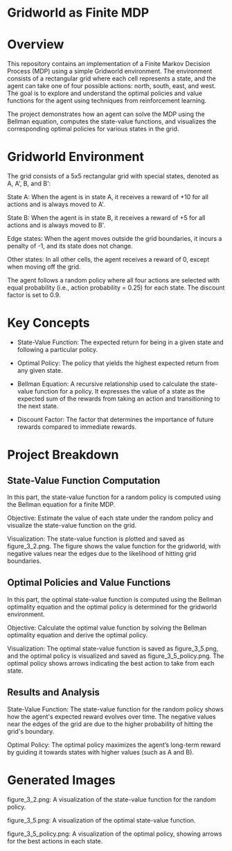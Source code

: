 # Gridworld as Finite MDP
# Overview
This repository contains an implementation of a Finite Markov Decision Process (MDP) using a simple Gridworld environment. The environment consists of a rectangular grid where each cell represents a state, and the agent can take one of four possible actions: north, south, east, and west. The goal is to explore and understand the optimal policies and value functions for the agent using techniques from reinforcement learning.

The project demonstrates how an agent can solve the MDP using the Bellman equation, computes the state-value functions, and visualizes the corresponding optimal policies for various states in the grid.

# Gridworld Environment
The grid consists of a 5x5 rectangular grid with special states, denoted as A, A', B, and B':

State A: When the agent is in state A, it receives a reward of +10 for all actions and is always moved to A'.

State B: When the agent is in state B, it receives a reward of +5 for all actions and is always moved to B'.

Edge states: When the agent moves outside the grid boundaries, it incurs a penalty of -1, and its state does not change.

Other states: In all other cells, the agent receives a reward of 0, except when moving off the grid.

The agent follows a random policy where all four actions are selected with equal probability (i.e., action probability = 0.25) for each state. The discount factor is set to 0.9.

# Key Concepts
- State-Value Function: The expected return for being in a given state and following a particular policy.

- Optimal Policy: The policy that yields the highest expected return from any given state.

- Bellman Equation: A recursive relationship used to calculate the state-value function for a policy. It expresses the value of a state as the expected sum of the rewards from taking an action and transitioning to the next state.

- Discount Factor: The factor that determines the importance of future rewards compared to immediate rewards.

# Project Breakdown

## State-Value Function Computation
In this part, the state-value function for a random policy is computed using the Bellman equation for a finite MDP.

Objective: Estimate the value of each state under the random policy and visualize the state-value function on the grid.

Visualization: The state-value function is plotted and saved as figure_3_2.png. The figure shows the value function for the gridworld, with negative values near the edges due to the likelihood of hitting grid boundaries.

## Optimal Policies and Value Functions
In this part, the optimal state-value function is computed using the Bellman optimality equation and the optimal policy is determined for the gridworld environment.

Objective: Calculate the optimal value function by solving the Bellman optimality equation and derive the optimal policy.

Visualization: The optimal state-value function is saved as figure_3_5.png, and the optimal policy is visualized and saved as figure_3_5_policy.png. The optimal policy shows arrows indicating the best action to take from each state.

## Results and Analysis
State-Value Function: The state-value function for the random policy shows how the agent's expected reward evolves over time. The negative values near the edges of the grid are due to the higher probability of hitting the grid's boundary.

Optimal Policy: The optimal policy maximizes the agent’s long-term reward by guiding it towards states with higher values (such as A and B).

# Generated Images
figure_3_2.png: A visualization of the state-value function for the random policy.

figure_3_5.png: A visualization of the optimal state-value function.

figure_3_5_policy.png: A visualization of the optimal policy, showing arrows for the best actions in each state.


